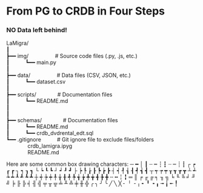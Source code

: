 # From PG to CRDB in Four Steps
### NO Data left behind!

LaMigra/<br>
┃<br>
┣━━ img/&emsp;&emsp;&emsp;&emsp;&emsp;# Source code files (.py, .js, etc.)<br>
┃&emsp;&emsp;&emsp;┗━━ main.py<br>
┃<br>
┣━━ data/&emsp;&emsp;&emsp;&emsp;&emsp;# Data files (CSV, JSON, etc.)<br>
┃&emsp;&emsp;&emsp;┗━━ dataset.csv<br>
┃<br>
┣━━ scripts/&emsp;&emsp;&emsp;&emsp;# Documentation files<br>
┃&emsp;&emsp;&emsp;┗━━ README.md<br>
┃<br>
┃<br>
┣━━ schemas/&emsp;&emsp;&emsp;&emsp;# Documentation files<br>
┃&emsp;&emsp;&emsp;┗━━ README.md<br>
┃&emsp;&emsp;&emsp;┗━━ crdb_dvdrental_edt.sql<br>
┗━━ .gitignore&emsp;&emsp;&emsp;# Git ignore file to exclude files/folders<br>
&emsp;&emsp;&emsp;&emsp;crdb_lamigra.ipyg<br>
&emsp;&emsp;&emsp;&emsp;README.md

Here are some common box drawing characters:
─ ━ │ ┃ ┄ ┅ ┆ ┇ ┈ ┉ ┊ ┋ ┌ ┍ ┎ ┏ ┐ ┑ ┒ ┓ └ ┕ ┖ ┗ ┘ ┙ ┚ ┛
├ ┝ ┞ ┟ ┠ ┡ ┢ ┣ ┤ ┥ ┦ ┧ ┨ ┩ ┪ ┫ ┬ ┭ ┮ ┯ ┰ ┱ ┲ ┳ ┴ ┵ ┶ ┷ ┸ ┹ ┺ ┻
┼ ┽ ┾ ┿ ╀ ╁ ╂ ╃ ╄ ╅ ╆ ╇ ╈ ╉ ╊ ╋ ╌ ╍ ╎ ╏ ═ ║ ╒ ╓ ╔ ╕ ╖ ╗ ╘ ╙ ╚ ╛ ╜ ╝
╞ ╟ ╠ ╡ ╢ ╣ ╤ ╥ ╦ ╧ ╨ ╩ ╪ ╫ ╬ ╭ ╮ ╯ ╰ ╱ ╲ ╳ ╴ ╵ ╶ ╷ ╸ ╹ ╺ ╻ ╼ ╽ ╾ ╿


